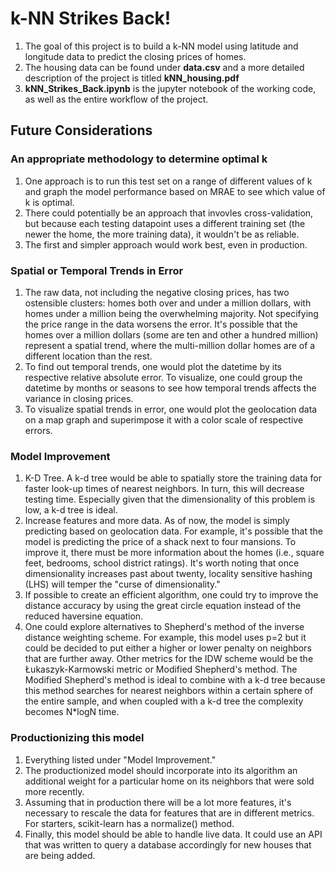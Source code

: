 # k-NN Strikes Back!
1. The goal of this project is to build a k-NN model using latitude and longitude data to predict the closing prices of homes.
2. The housing data can be found under **data.csv**  and a more detailed description of the project is titled **kNN_housing.pdf**
3. **kNN_Strikes_Back.ipynb** is the jupyter notebook of the working code, as well as the entire workflow of the project.

## Future Considerations
### An appropriate methodology to determine optimal k
1. One approach is to run this test set on a range of different values of k and graph the model performance based on MRAE to see which value of k is optimal. 
2. There could potentially be an approach that invovles cross-validation, but because each testing datapoint uses a different training set (the newer the home, the more training data), it wouldn't be as reliable. 
3. The first and simpler approach would work best, even in production.
### Spatial or Temporal Trends in Error
1. The raw data, not including the negative closing prices, has two ostensible clusters: homes both over and under a million dollars, with homes under a million being the overwhelming majority. Not specifying the price range in the data worsens the error. It's possible that the homes over a million dollars (some are ten and other a hundred million) represent a spatial trend, where the multi-million dollar homes are of a different location than the rest. 
2. To find out temporal trends, one would plot the datetime by its respective relative absolute error. To visualize, one could group the datetime by months or seasons to see how temporal trends affects the variance in closing prices.
3. To visualize spatial trends in error, one would plot the geolocation data on a map graph and superimpose it with a color scale of respective errors.
### Model Improvement
1. K-D Tree. A k-d tree would be able to spatially store the training data for faster look-up times of nearest neighbors. In turn, this will decrease testing time. Especially given that the dimensionality of this problem is low, a k-d tree is ideal. 
2. Increase features and more data. As of now, the model is simply predicting based on geolocation data. For example, it's possible that the model is predicting the price of a shack next to four mansions. To improve it, there must be more information about the homes (i.e., square feet, bedrooms, school district ratings). It's worth noting that once dimensionality increases past about twenty, locality sensitive hashing (LHS) will temper the "curse of dimensionality."
3. If possible to create an efficient algorithm, one could try to improve the distance accuracy by using the great circle equation instead of the reduced haversine equation.
4. One could explore alternatives to Shepherd's method of the inverse distance weighting scheme. For example, this model uses p=2 but it could be decided to put either a higher or lower penalty on neighbors that are further away. Other metrics for the IDW scheme would be the Łukaszyk-Karmowski metric or Modified Shepherd's method. The Modified Shepherd's method is ideal to combine with a k-d tree because this method searches for nearest neighbors within a certain sphere of the entire sample, and when coupled with a k-d tree the complexity becomes N*logN time. 
### Productionizing this model
1. Everything listed under "Model Improvement."
2. The productionized model should incorporate into its algorithm an additional weight for a particular home on its neighbors that were sold more recently. 
3. Assuming that in production there will be a lot more features, it's necessary to rescale the data for features that are in different metrics. For starters, scikit-learn has a normalize() method.
4. Finally, this model should be able to handle live data. It could use an API that was written to query a database accordingly for new houses that are being added.
